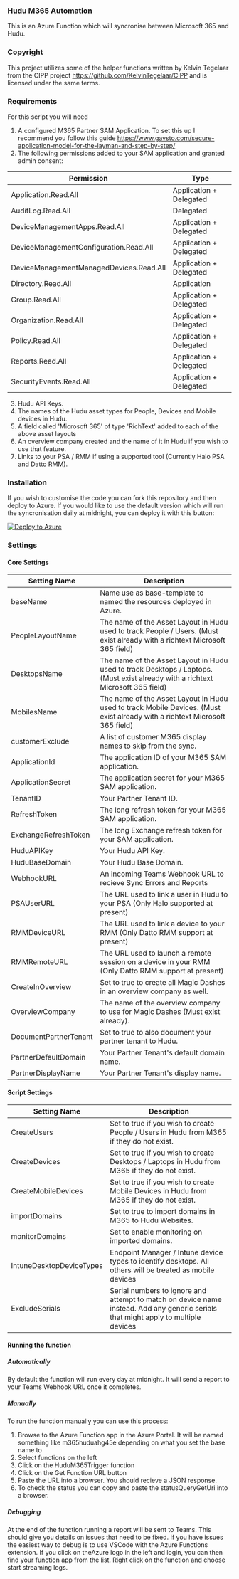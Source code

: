 
### Hudu M365 Automation
This is an Azure Function which will syncronise between Microsoft 365 and Hudu.

### Copyright
This project utilizes some of the helper functions written by Kelvin Tegelaar from the CIPP project https://github.com/KelvinTegelaar/CIPP and is licensed under the same terms.

### Requirements
For this script you will need
1. A configured M365 Partner SAM Application. To set this up I recommend you follow this guide https://www.gavsto.com/secure-application-model-for-the-layman-and-step-by-step/
2. The following permissions added to your SAM application and granted admin consent:

| Permission | Type |
|--|--|
|Application.Read.All|Application + Delegated|
|AuditLog.Read.All|Delegated|
|DeviceManagementApps.Read.All|Application + Delegated|
|DeviceManagementConfiguration.Read.All|Application + Delegated|
|DeviceManagementManagedDevices.Read.All|Application + Delegated|
|Directory.Read.All|Application|
|Group.Read.All|Application + Delegated|
|Organization.Read.All|Application + Delegated|
|Policy.Read.All|Application + Delegated|
|Reports.Read.All|Application + Delegated|
|SecurityEvents.Read.All|Application + Delegated|

3. Hudu API Keys.
4. The names of the Hudu asset types for People, Devices and Mobile devices in Hudu.
5. A field called 'Microsoft 365' of type 'RichText' added to each of the above asset layouts
6. An overview company created and the name of it in Hudu if you wish to use that feature.
7. Links to your PSA / RMM if using a supported tool (Currently Halo PSA and Datto RMM).

### Installation
If you wish to customise the code you can fork this repository and then deploy to Azure. If you would like to use the default version which will run the syncronisation daily at midnight, you can deploy it with this button:

[![Deploy to Azure](https://aka.ms/deploytoazurebutton)](https://portal.azure.com/#create/Microsoft.Template/uri/https%3A%2F%2Fraw.githubusercontent.com%2Flwhitelock%2FHuduM365Automation%2Fmaster%2FDeployment%2FAzureDeployment.json)

### Settings
#### Core Settings
| Setting Name | Description |
|--|--|
|baseName| Name use as base-template to named the resources deployed in Azure.|
|PeopleLayoutName|The name of the Asset Layout in Hudu used to track People / Users. (Must exist already with a richtext Microsoft 365 field)|
|DesktopsName|The name of the Asset Layout in Hudu used to track Desktops / Laptops. (Must exist already with a richtext Microsoft 365 field)|
|MobilesName|The name of the Asset Layout in Hudu used to track Mobile Devices. (Must exist already with a richtext Microsoft 365 field)|
|customerExclude|A list of customer M365 display names to skip from the sync.|
|ApplicationId|The application ID of your M365 SAM application.|
|ApplicationSecret|The application secret for your M365 SAM application.|
|TenantID|Your Partner Tenant ID.|
|RefreshToken|The long refresh token for your M365 SAM application.|
|ExchangeRefreshToken|The long Exchange refresh token for your SAM application.|
|HuduAPIKey|Your Hudu API Key.|
|HuduBaseDomain|Your Hudu Base Domain.|
|WebhookURL|An incoming Teams Webhook URL to recieve Sync Errors and Reports|
|PSAUserURL|The URL used to link a user in Hudu to your PSA (Only Halo supported at present)|
|RMMDeviceURL|The URL used to link a device to your RMM (Only Datto RMM support at present)|
|RMMRemoteURL|The URL used to launch a remote session on a device in your RMM (Only Datto RMM support at present)|
|CreateInOverview|Set to true to create all Magic Dashes in an overview company as well.|
|OverviewCompany|The name of the overview company to use for Magic Dashes (Must exist already).|
|DocumentPartnerTenant|Set to true to also document your partner tenant to Hudu.|
|PartnerDefaultDomain|Your Partner Tenant's default domain name.|
|PartnerDisplayName|Your Partner Tenant's display name.|
#### Script Settings
| Setting Name | Description |
|--|--|
|CreateUsers|Set to true if you wish to create People / Users in Hudu from M365 if they do not exist.|
|CreateDevices|Set to true if you wish to create Desktops / Laptops in Hudu from M365 if they do not exist.|
|CreateMobileDevices|Set to true if you wish to create Mobile Devices in Hudu from M365 if they do not exist.|
|importDomains|Set to true to import domains in M365 to Hudu Websites.|
|monitorDomains|Set to enable monitoring on imported domains.|
|IntuneDesktopDeviceTypes|Endpoint Manager / Intune device types to identify desktops. All others will be treated as mobile devices|
|ExcludeSerials|Serial numbers to ignore and attempt to match on device name instead. Add any generic serials that might apply to multiple devices|

#### Running the function
##### Automatically
By default the function will run every day at midnight. It will send a report to your Teams Webhook URL once it completes.

##### Manually
To run the function manually you can use this process:
1. Browse to the Azure Function app in the Azure Portal. It will be named something like m365huduahg45e depending on what you set the base name to
2. Select functions on the left
3. Click on the HuduM365Trigger function
4. Click on the Get Function URL button
5. Paste the URL into a browser. You should recieve a JSON response. 
6. To check the status you can copy and paste the statusQueryGetUri into a browser.

##### Debugging
At the end of the function running a report will be sent to Teams. This should give you details on issues that need to be fixed.
If you have issues the easiest way to debug is to use VSCode with the Azure Functions extension. If you click on theAzure logo in the left and login, you can then find your function app from the list. Right click on the function and choose start streaming logs.
